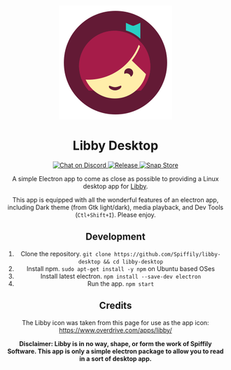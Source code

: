 <div align=center>

![Libby Desktop](./libby-mascot.svg)
# Libby Desktop

<a href="https://discord.gg/yf4UDea">
<img src="https://img.shields.io/discord/735879930348306554?color=631A35&logo=discord&logoColor=white" alt="Chat on Discord" />
</a>
<a href="https://github.com/Spiffily/coronado-app/releases">
<img  alt="Release" src="https://img.shields.io/badge/release-1.0.0-A61C49" />
</a>
<a href="https://snapcraft.io/coronado-app">
<img src="https://img.shields.io/badge/snap-0.0.0-29CFC3?logo=snapcraft&logoColor=white" alt="Snap Store" />
</a>

A simple Electron app to come as close as possible to providing a Linux desktop app for [Libby](https://www.overdrive.com/apps/libby/).

This app is equipped with all the wonderful features of an electron app, including Dark theme (from Gtk light/dark), media playback, and Dev Tools (`Ctl+Shift+I`). Please enjoy.

## Development
1. Clone the repository. `git clone https://github.com/Spiffily/libby-desktop && cd libby-desktop`
2. Install npm. `sudo apt-get install -y npm` on Ubuntu based OSes
3. Install latest electron. `npm install --save-dev electron`
4. Run the app. `npm start`

## Credits
The Libby icon was taken from this page for use as the app icon: https://www.overdrive.com/apps/libby/

**Disclaimer: Libby is in no way, shape, or form the work of Spiffily Software. This app is only a simple electron package to allow you to read in a sort of desktop app.**

</div>
